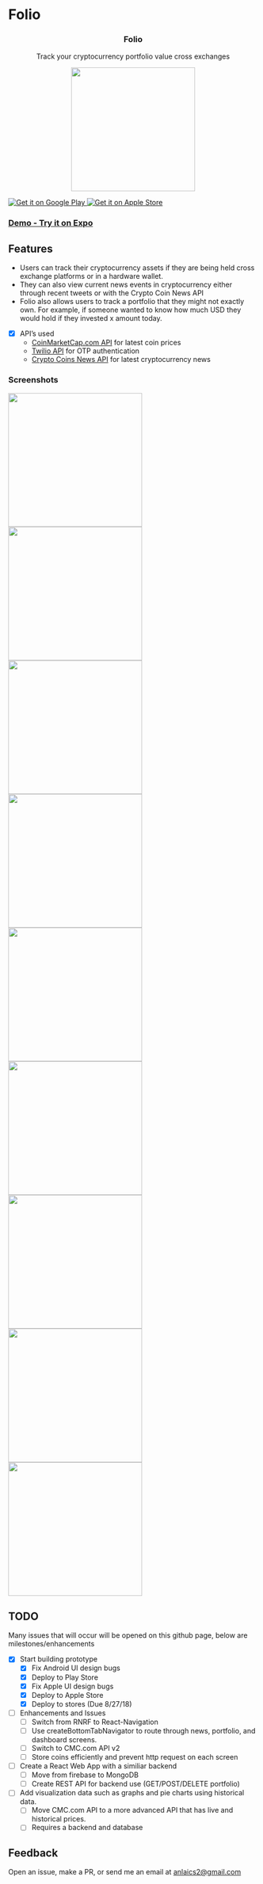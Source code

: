# Folio
<h3 align="center">
  Folio
</h3>

<p align="center">
  Track your cryptocurrency portfolio value cross exchanges
</p>

<p align="center">
  <a>
    <img src="assets/folio.png" width="250">
  </a>
</p>

<a href='https://play.google.com/store/apps/details?id=com.andylai.folio'>
  <img alt='Get it on Google Play' src='assets/google-play-store.png'/>
</a>

<a href='https://itunes.apple.com/us/app/folio-track-cryptocurrency/id1399923421?ls=1&mt=8'>
  <img alt='Get it on Apple Store' src='assets/apple-store-icon.png'/>
</a>

### [Demo - Try it on Expo](https://expo.io/@anlai2/Folio)

## Features

- Users can track their cryptocurrency assets if they are being held cross exchange platforms or in a hardware wallet.
- They can also view current news events in cryptocurrency either through recent tweets or with the Crypto Coin News API
- Folio also allows users to track a portfolio that they might not exactly own. For example, if someone wanted to know how much USD they would hold if they invested x amount today.

- [x] API’s used
  * [CoinMarketCap.com API](https://coinmarketcap.com/api/documentation/v1/) for latest coin prices
  * [Twilio API](https://www.twilio.com/docs/api) for OTP authentication 
  * [Crypto Coins News API](https://newsapi.org/s/crypto-coins-news-api) for latest cryptocurrency news

### Screenshots

<div style={{display: flex; flex-direction: row}}>
  <img src="screenshots/ss1.png" width="270" />
  <img src="screenshots/ss2.png" width="270" />
  <img src="screenshots/ss3.png" width="270" />
</div>
<div style={{display: flex; flex-direction: row; paddingTop: 10}}>
  <img src="screenshots/ss4.png" width="270" />
  <img src="screenshots/ss5.png" width="270" />
  <img src="screenshots/ss6.png" width="270" />
</div>
<div style={{display: flex; flex-direction: row; paddingTop: 10}}>
  <img src="screenshots/ss7.png" width="270" />
  <img src="screenshots/ss8.png" width="270" />
  <img src="screenshots/ss9.png" width="270" />
</div>

## TODO

Many issues that will occur will be opened on this github page, below are milestones/enhancements

- [X] Start building prototype
  - [X] Fix Android UI design bugs
  - [X] Deploy to Play Store
  - [X] Fix Apple UI design bugs
  - [X] Deploy to Apple Store
  - [X] Deploy to stores (Due 8/27/18)
  
- [ ] Enhancements and Issues
  - [ ] Switch from RNRF to React-Navigation
  - [ ] Use createBottomTabNavigator to route through news, portfolio, and dashboard screens.
  - [ ] Switch to CMC.com API v2
  - [ ] Store coins efficiently and prevent http request on each screen

- [ ] Create a React Web App with a similiar backend 
  - [ ] Move from firebase to MongoDB
  - [ ] Create REST API for backend use (GET/POST/DELETE portfolio)
  
- [ ] Add visualization data such as graphs and pie charts using historical data.
  - [ ] Move CMC.com API to a more advanced API that has live and historical prices.
  - [ ] Requires a backend and database

## Feedback

Open an issue, make a PR, or send me an email at anlaics2@gmail.com

